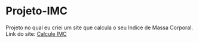 # Projeto-IMC
 Projeto no qual eu criei um site que calcula o seu Indice de Massa Corporal.<br>
 Link do site: <a href="https://cleciolira.github.io/Projeto-IMC/">Calcule IMC</a>
